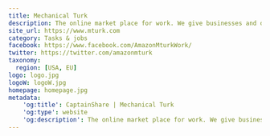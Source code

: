 ```yaml
---
title: Mechanical Turk
description: The online market place for work. We give businesses and developers access to an on-demand scalable workforce. Workers can work at home and make money by choosing from thousands of tasks and jobs.
site_url: https://www.mturk.com
category: Tasks & jobs
facebook: https://www.facebook.com/AmazonMturkWork/
twitter: https://twitter.com/amazonmturk
taxonomy:
  region: [USA, EU]
logo: logo.jpg
logoW: logoW.jpg
homepage: homepage.jpg
metadata:
    'og:title': CaptainShare | Mechanical Turk
    'og:type': website
    'og:description': The online market place for work. We give businesses and developers access to an on-demand scalable workforce. Workers can work at home and make money by choosing from thousands of tasks and jobs.
---
```

